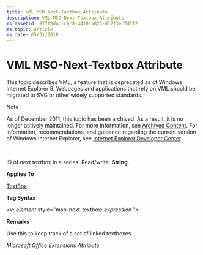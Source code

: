```yaml
---
title: VML MSO-Next-Textbox Attribute
description: VML MSO-Next-Textbox Attribute
ms.assetid: 977f8dac-cbc8-4410-a822-d1213ec7df12
ms.topic: article
ms.date: 05/31/2018
---
```


# VML MSO-Next-Textbox Attribute

This topic describes VML, a feature that is deprecated as of Windows Internet Explorer 9. Webpages and applications that rely on VML should be migrated to SVG or other widely supported standards.

> [!Note]  
> As of December 2011, this topic has been archived. As a result, it is no longer actively maintained. For more information, see [Archived Content](https://docs.microsoft.com/previous-versions/windows/internet-explorer/ie-developer/). For information, recommendations, and guidance regarding the current version of Windows Internet Explorer, see [Internet Explorer Developer Center](https://go.microsoft.com/fwlink/p/?linkid=204313).

 

ID of next textbox in a series. Read/write. **String**.

**Applies To**

[TextBox](msdn-online-vml-textbox-element.md)

**Tag Syntax**

<v: *element* style="mso-next-textbox: *expression* ">

**Remarks**

Use this to keep track of a set of linked textboxes.

*Microsoft Office Extensions Attribute*

 

 




